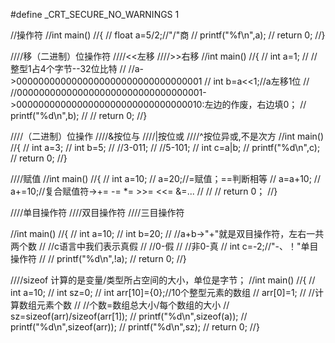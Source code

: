 
#define _CRT_SECURE_NO_WARNINGS 1

//操作符
//int main()
//{
//	float a=5/2;//"/"商
//	printf("%f\n",a);
//	return 0;
//}

////移（二进制）位操作符
////<<左移
////>>右移
//int main()
//{
//	int a=1;
//	//整型1占4个字节--32位比特
//	//a->0000000000000000000000000000000001
//	int b=a<<1;//a左移1位
//	//0000000000000000000000000000000001->0000000000000000000000000000000010:左边的作废，右边填0；
//	printf("%d\n",b);
//
//	return 0;
//}

////（二进制）位操作
////&按位与
////|按位或
////^按位异或,不是次方
//int main()
//{
//	int a=3;
//	int b=5;
//	//3-011;
//	//5-101;
//	int c=a|b;
//	printf("%d\n",c);
//	return 0;
//}

////赋值
//int main()
//{
//	int a=10;
//	a=20;//=赋值；==判断相等
//	a=a+10;
//	a+=10;//复合赋值符->+= -= *= >>= <<= &=...
//
//
//	return 0；
//}

////单目操作符
////双目操作符
////三目操作符

//int main()
//{
//	int a=10;
//	int b=20;
//	//a+b->"+"就是双目操作符，左右一共两个数
//	//c语言中我们表示真假
//	//0-假
//	//非0-真
//	int c=-2;//"-、！"单目操作符
//
//	printf("%d\n",!a);
//	return 0;
//}

////sizeof 计算的是变量/类型所占空间的大小，单位是字节；
//int main()
//{
//	int a=10;
//	int sz=0;
//	int arr[10]={0};//10个整型元素的数组
//	 arr[0]=1;
//	 //计算数组元素个数
//	 //个数=数组总大小/每个数组的大小
//	 sz=sizeof(arr)/sizeof(arr[1]);
//	printf("%d\n",sizeof(a));
//	printf("%d\n",sizeof(arr));
//	printf("%d\n",sz);
//	return 0;
//}

